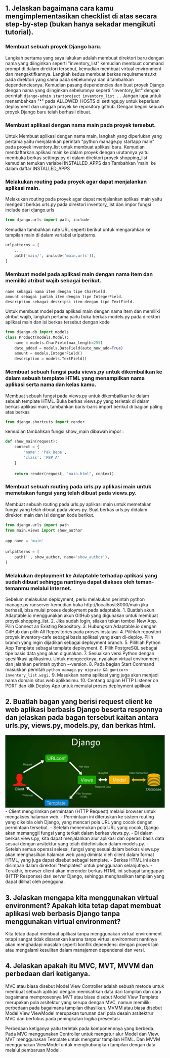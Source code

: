 ## 1. Jelaskan bagaimana cara kamu mengimplementasikan checklist di atas secara step-by-step (bukan hanya sekadar mengikuti tutorial).
### Membuat sebuah proyek Django baru.
Langkah pertama yang saya lakukan adalah membuat direktori baru dengan nama yang diinginkan seperti "inventory_list" kemudian membuat command prompt di dalam direktori tersebut, kemudian membuat virtual environment dan mengaktifkannya. Langkah kedua membuat berkas requirements.txt pada direktori yang sama pada sebelumnya dan ditambahkan dependenciesnya. Kemudian pasang dependencies dan buat proyek Django dengan nama yang diinginkan sebelumnya seperti "inventory_list" dengan perintah ``` django-admin startproject inventory_list . ```  . Jangan lupa untuk menambahkan "*" pada ALLOWED_HOSTS di settings.py untuk keperluan deployment dan unggah proyek ke repository github. Dengan begini sebuah proyek Django baru telah berhasil dibuat.
### Membuat aplikasi dengan nama main pada proyek tersebut.
Untuk Membuat aplikasi dengan nama main, langkah yang diperlukan yang pertama yaitu menjalankan perintah "python manage.py startapp main" pada proyek inventory_list untuk membuat aplikasi baru. Kemudian mendaftarkan aplikasi main ke dalam proyek dengan urutannya yaitu membuka berkas settings.py di dalam direktori proyek shopping_list kemudian temukan variabel INSTALLED_APPS dan Tambahkan 'main' ke dalam daftar INSTALLED_APPS
### Melakukan routing pada proyek agar dapat menjalankan aplikasi main.
Melakukan routing pada proyek agar dapat menjalankan aplikasi main yaitu mengedit berkas urls.py pada direktori inventory_list dan impor fungsi include dari django.urls
```python
from django.urls import path, include
```
Kemudian tambahkan rute URL seperti berikut untuk mengarahkan ke tampilan main di dalam variabel urlpatterns.
```python
urlpatterns = [
    ...
    path('main/', include('main.urls')),
]
```

### Membuat model pada aplikasi main dengan nama Item dan memiliki atribut wajib sebagai berikut.
    name sebagai nama item dengan tipe CharField.
    amount sebagai jumlah item dengan tipe IntegerField.
    description sebagai deskripsi item dengan tipe TextField.

Untuk membuat model pada aplikasi main dengan nama Item dan memiliki atribut wajib, langkah pertama yaitu buka berkas models.py pada direktori aplikasi main dan isi berkas tersebut dengan kode 
```python
from django.db import models
class Product(models.Model):
    name = models.CharField(max_length=255)
    date_added = models.DateField(auto_now_add=True)
    amount = models.IntegerField()
    description = models.TextField()
```
### Membuat sebuah fungsi pada views.py untuk dikembalikan ke dalam sebuah template HTML yang menampilkan nama aplikasi serta nama dan kelas kamu.
Membuat sebuah fungsi pada views.py untuk dikembalikan ke dalam sebuah template HTML. Buka berkas views.py yang terletak di dalam berkas aplikasi main, tambahkan baris-baris import berikut di bagian paling atas berkas
```python
from django.shortcuts import render
```
kemudian tambahkan fungsi show_main dibawah impor :
```python
def show_main(request):
    context = {
        'name': 'Pak Bepe',
        'class': 'PBP A'
    }

    return render(request, "main.html", context)
```
### Membuat sebuah routing pada urls.py aplikasi main untuk memetakan fungsi yang telah dibuat pada views.py.
Membuat sebuah routing pada urls.py aplikasi main untuk memetakan fungsi yang telah dibuat pada views.py. Buat berkas urls.py didalam direktori main dan isi dengan kode berikut.
```python
from django.urls import path
from main.views import show_author

app_name = 'main'

urlpatterns = [
    path('', show_author, name='show_author'),
]
```
### Melakukan deployment ke Adaptable terhadap aplikasi yang sudah dibuat sehingga nantinya dapat diakses oleh teman-temanmu melalui Internet.
Sebelum melakukan deployment, perlu melakukan perintah python manage.py runserver
kemudian buka http://localhost:8000/main jika berhasil, bisa mulai proses deployment pada adaptable.
    1. Buatlah akun Adaptable.io menggunakan akun GitHub yang digunakan untuk membuat proyek shopping_list.
    2. Jika sudah login, silakan tekan tombol New App. Pilih Connect an Existing Repository.
    3. Hubungkan Adaptable.io dengan GitHub dan pilih All Repositories pada proses instalasi.
    4. Pilihlah repositori proyek inventory-cafe sebagai basis aplikasi yang akan di-deploy. Pilih branch yang ingin dijadikan sebagai deployment branch.
    5. Pilihlah Python App Template sebagai template deployment.
    6. Pilih PostgreSQL sebagai tipe basis data yang akan digunakan.
    7. Sesuaikan versi Python dengan spesifikasi aplikasimu. Untuk mengeceknya, nyalakan virtual environment dan jalankan perintah python --version.
    8. Pada bagian Start Command masukkan perintah ``` python manage.py migrate && gunicorn inventory_list.wsgi. ```
    9. Masukkan nama aplikasi yang juga akan menjadi nama domain situs web aplikasimu.
    10. Centang bagian HTTP Listener on PORT dan klik Deploy App untuk memulai proses deployment aplikasi.

## 2. Buatlah bagan yang berisi request client ke web aplikasi berbasis Django beserta responnya dan jelaskan pada bagan tersebut kaitan antara urls.py, views.py, models.py, dan berkas html.
![Bagan Thaariq](bagan-thaariq.jpg)
    - Client mengirimkan permintaan (HTTP Request) melalui browser untuk mengakses halaman web.
    - Permintaan ini diteruskan ke sistem routing yang dikelola oleh Django, yang mencari pola URL yang cocok dengan permintaan tersebut.
    - Setelah menemukan pola URL yang cocok, Django akan memanggil fungsi yang terkait dalam berkas views.py.
    - Di dalam berkas views.py, kita dapat menjalankan alur aplikasi dan operasi basis data sesuai dengan arsitektur yang telah didefinisikan dalam models.py.
    - Setelah semua operasi selesai, fungsi yang sesuai dalam berkas views.py akan menghasilkan halaman web yang diminta oleh client dalam format HTML, yang juga dapat disebut sebagai template.
    - Berkas HTML ini akan disimpan dalam direktori "templates" untuk penggunaan selanjutnya.
    - Terakhir, browser client akan merender berkas HTML ini sebagai tanggapan (HTTP Response) dari server Django, sehingga menghasilkan tampilan yang dapat dilihat oleh pengguna.


## 3. Jelaskan mengapa kita menggunakan virtual environment? Apakah kita tetap dapat membuat aplikasi web berbasis Django tanpa menggunakan virtual environment?
Kita tetap dapat membuat aplikasi tanpa menggunakan virtual environment tetapi sangat tidak disarankan karena tanpa virtual environment nantinya akan menghadapi masalah seperti konflik dependensi dengan proyek lain atau mengalami kesulitan dalam manajemen dependensi dan versi.

## 4. Jelaskan apakah itu MVC, MVT, MVVM dan perbedaan dari ketiganya.
MVC atau biasa disebut Model View Controller adalah sebuah metode untuk membuat sebuah aplikasi dengan memisahkan data dari tampilan dan cara bagaimana memprosesnya
MVT atau biasa disebut Model View Template merupakan pola arsitektur yang serupa dengan MVC, namun memiliki perbedaan pada bagaimana tampilan dihasilkan.
MVMM atau biasa disebut Model View ViewModel merupakan turunan dari pola desain arsitektrur MVC dan berfokus pada peningkatan logika presentasi

Perbedaan ketiganya yaitu terletak pada komponennnya yang berbeda. Pada MVC menggunakan Controller untuk mengatur alur Model dan View. MVT menggunakan Template untuk mengatur tampilan HTML. Dan MVVM menggunakan ViewModel untuk menghubungkan tampilan dengan data melalui pembaruan Model.